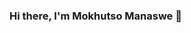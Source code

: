 ### Hi there, I'm Mokhutso Manaswe 👋

<!--
**mokhutso-dev/mokhutso-dev** is a ✨ _special_ ✨ repository because its `README.md` (this file) appears on your GitHub profile.

Here are some ideas to get you started:

- 🔭 I’m currently working on ...
- 🌱 I’m currently learning ...
- 👯 I’m looking to collaborate on ...
- 🤔 I’m looking for help with ...
- 💬 Ask me about ...
- 📫 How to reach me: email manaswemahlako@gmail.com
- 😄 Pronouns: ...
- ⚡ Fun fact: ...
-->
